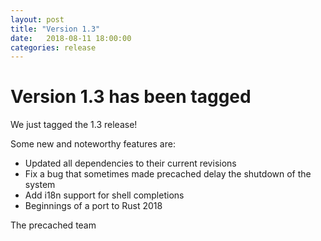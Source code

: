 ```yaml
---
layout: post
title: "Version 1.3"
date:   2018-08-11 18:00:00
categories: release
---
```


# Version 1.3 has been tagged

We just tagged the 1.3 release!

Some new and noteworthy features are:

* Updated all dependencies to their current revisions
* Fix a bug that sometimes made precached delay the shutdown of the system
* Add i18n support for shell completions
* Beginnings of a port to Rust 2018

The precached team
